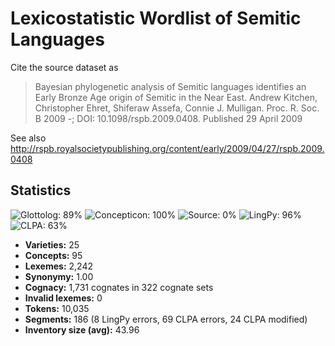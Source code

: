 # Lexicostatistic Wordlist of Semitic Languages

Cite the source dataset as

> Bayesian phylogenetic analysis of Semitic languages identifies an Early Bronze Age origin of Semitic in the Near East. Andrew Kitchen, Christopher Ehret, Shiferaw Assefa, Connie J. Mulligan. Proc. R. Soc. B 2009 -; DOI: 10.1098/rspb.2009.0408. Published 29 April 2009

See also http://rspb.royalsocietypublishing.org/content/early/2009/04/27/rspb.2009.0408

## Statistics
![Glottolog: 89%](https://img.shields.io/badge/Glottolog-89%25-yellowgreen.svg "Glottolog: 89%") ![Concepticon: 100%](https://img.shields.io/badge/Concepticon-100%25-brightgreen.svg "Concepticon: 100%") ![Source: 0%](https://img.shields.io/badge/Source-0%25-red.svg "Source: 0%") ![LingPy: 96%](https://img.shields.io/badge/LingPy-96%25-green.svg "LingPy: 96%") ![CLPA: 63%](https://img.shields.io/badge/CLPA-63%25-orange.svg "CLPA: 63%")

- **Varieties:** 25
- **Concepts:** 95
- **Lexemes:** 2,242
- **Synonymy:** 1.00
- **Cognacy:** 1,731 cognates in 322 cognate sets
- **Invalid lexemes:** 0
- **Tokens:** 10,035
- **Segments:** 186 (8 LingPy errors, 69 CLPA errors, 24 CLPA modified)
- **Inventory size (avg):** 43.96